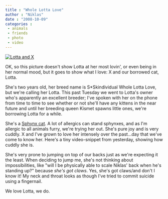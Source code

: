 ```yaml
---
title : "Whole Lotta Love"
author : "Niklas"
date : "2008-10-09"
categories : 
 - animals
 - friends
 - photo
 - video
---
```


[![Lotta and X](http://farm3.static.flickr.com/2035/2924305045_b5b1165112.jpg)](http://flickr.com/photos/pivic/2924305045)

OK, so this picture doesn't show Lotta at her most lovin', or even being in her normal mood, but it goes to show what I love: X and our borrowed cat, Lotta.

She's two years old, her breed name is S\*Skindividual Whole Lotta Love, but we're calling her Lotta. This past Tuesday we went to Lotta's owner who's apparently an excellent breeder; I've spoken with her on the phone from time to time to see whether or not she'll have any kittens in the near future and until her breeding queen Kismet spawns little ones, we're borrowing Lotta for a while.

She's a [Sphynx cat](http://en.wikipedia.org/wiki/Sphynx_(cat)). A lot of allergics can stand sphynxes, and as I'm allergic to all animals furry, we're trying her out. She's pure joy and is very cuddly. X and I've grown to love her intensely over the past...day that we've come to know her. Here's a tiny video-snippet from yesterday, showing how cuddly she is.

    

She's very prone to jumping on top of our backs just as we're expecting it the least. When deciding to jump me, she's not thinking about impossibilities, like "will I be physically able to scale Niklas' back when he's standing up?" because _she's got claws_. Yes, she's got claws/and don't I know it! My neck and throat looks as though I've tried to commit suicide using a fingernail.

We love Lotta, we do.
